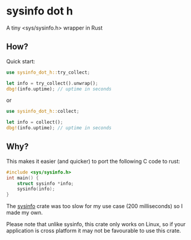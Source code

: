 # sysinfo dot h

A tiny <sys/sysinfo.h> wrapper in Rust

## How?

Quick start:

```rust
use sysinfo_dot_h::try_collect;

let info = try_collect().unwrap();
dbg!(info.uptime); // uptime in seconds
```

or

```rust
use sysinfo_dot_h::collect;

let info = collect();
dbg!(info.uptime); // uptime in seconds
```

## Why?

This makes it easier (and quicker) to port the following C code to rust:

```c
#include <sys/sysinfo.h>
int main() {
    struct sysinfo *info;
    sysinfo(info);
}
```

The [sysinfo](https://crates.io/crates/sysinfo) crate was too slow for my use case (200 milliseconds) so I made my own.

Please note that unlike sysinfo, this crate only works on Linux, so if your application is cross platform it may not be favourable to use this crate.

